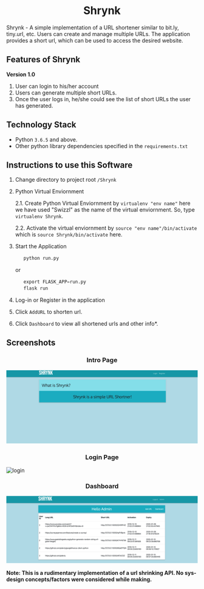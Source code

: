 <h1 align="center">
  Shrynk
</h1>

Shrynk - A simple implementation of a URL shortener similar to bit.ly, tiny.url, etc. Users can create and manage multiple URLs. The application provides a short url, which can be used to access the desired website. 

## Features of Shrynk

**Version 1.0**

1. User can login to his/her account
2. Users can generate multiple short URLs.
3. Once the user logs in, he/she could see the list of short URLs the user has generated. 

## Technology Stack

* Python ```3.6.5``` and above.
* Other python library dependencies specified in the ```requirements.txt```

## Instructions to use this Software

1. Change directory to project root ```/Shrynk```

2. Python Virtual Enviornment

    2.1. Create Python Virtual Enviornment by ```virtualenv "env name"``` here we have used "Swizzl" as the name of the virtual enviornment. So, type  ```virtualenv Shrynk```.
    
    2.2. Activate the virtual enviornment by ```source "env name"/bin/activate``` which is ```source Shrynk/bin/activate``` here. 

3. Start the Application

    ```python
       python run.py
    ``` 
   or  
    ```python
       export FLASK_APP=run.py
       flask run
    ```
4. Log-in or Register in the application
5. Click ```AddURL``` to shorten url. 
6. Click ```Dashboard``` to view all shortened urls and other info*.


## Screenshots

<h3 align="center">
  Intro Page
</h3>

![intro](https://github.com/JaganKaartik/Shrynk/blob/master/images/intro.png)

<h3 align="center">
  Login Page
</h3>

![login](https://github.com/JaganKaartik/Shrynk/blob/master/images/login.png)

<h3 align="center">
  Dashboard
</h3>

![dash](https://github.com/JaganKaartik/Shrynk/blob/master/images/dashboard.png)


**Note: This is a rudimentary implementation of a url shrinking API. No sys-design concepts/factors were considered while making.**
